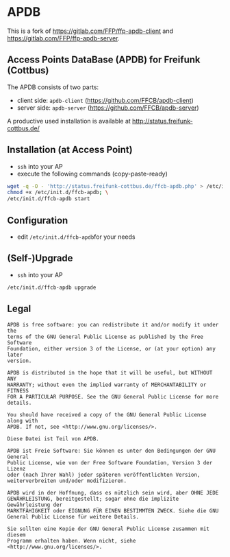 # APDB

This is a fork of https://gitlab.com/FFP/ffp-apdb-client and https://gitlab.com/FFP/ffp-apdb-server.

## Access Points DataBase (APDB) for Freifunk (Cottbus)
The APDB consists of two parts:
- client side: `apdb-client` (https://github.com/FFCB/apdb-client)
- server side: `apdb-server` (https://github.com/FFCB/apdb-server)

A productive used installation is available at http://status.freifunk-cottbus.de/

## Installation (at Access Point)
* `ssh` into your AP
* execute the following commands (copy-paste-ready)

```bash
wget -q -O - 'http://status.freifunk-cottbus.de/ffcb-apdb.php' > /etc/init.d/ffcb-apdb && \
chmod +x /etc/init.d/ffcb-apdb; \
/etc/init.d/ffcb-apdb start
```

## Configuration
* edit `/etc/init.d/ffcb-apdb`for your needs

## (Self-)Upgrade
* `ssh` into your AP

```bash
/etc/init.d/ffcb-apdb upgrade
```

## Legal
    APDB is free software: you can redistribute it and/or modify it under the
    terms of the GNU General Public License as published by the Free Software
    Foundation, either version 3 of the License, or (at your option) any later
    version.

    APDB is distributed in the hope that it will be useful, but WITHOUT ANY
    WARRANTY; without even the implied warranty of MERCHANTABILITY or FITNESS
    FOR A PARTICULAR PURPOSE. See the GNU General Public License for more
    details.

    You should have received a copy of the GNU General Public License along with
    APDB. If not, see <http://www.gnu.org/licenses/>.

    Diese Datei ist Teil von APDB.

    APDB ist Freie Software: Sie können es unter den Bedingungen der GNU General
    Public License, wie von der Free Software Foundation, Version 3 der Lizenz
    oder (nach Ihrer Wahl) jeder späteren veröffentlichten Version,
    weiterverbreiten und/oder modifizieren.

    APDB wird in der Hoffnung, dass es nützlich sein wird, aber OHNE JEDE
    GEWÄHRLEISTUNG, bereitgestellt; sogar ohne die implizite Gewährleistung der
    MARKTFÄHIGKEIT oder EIGNUNG FÜR EINEN BESTIMMTEN ZWECK. Siehe die GNU
    General Public License für weitere Details.

    Sie sollten eine Kopie der GNU General Public License zusammen mit diesem
    Programm erhalten haben. Wenn nicht, siehe <http://www.gnu.org/licenses/>.
